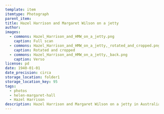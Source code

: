 ```yaml
---
template: item
itemtype: Photograph
parent_item: 
title: Hazel Harrison and Margaret Wilson on a jetty
author: 
images:
  - commons: Hazel_Harrison_and_HMW_on_a_jetty.png
    caption: Full scan
  - commons: Hazel_Harrison_and_HMW_on_a_jetty,_rotated_and_cropped.png
    caption: Rotated and cropped
  - commons: Hazel_Harrison_and_HMW_on_a_jetty,_back.png
    caption: Verso
license: pd
date: 1940-01-01
date_precision: circa
storage_location: folder1
storage_location_key: 95
tags:
  - photos
  - helen-margaret-hall
  - Hazel Harrison
description: Hazel Harrison and Margaret Wilson on a jetty in Australia.
---
```

